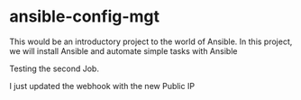 # ansible-config-mgt

This would be an introductory project to the world of Ansible. In this project, we will install Ansible and automate simple tasks with Ansible

Testing the second Job.

I just updated the webhook with the new Public IP
